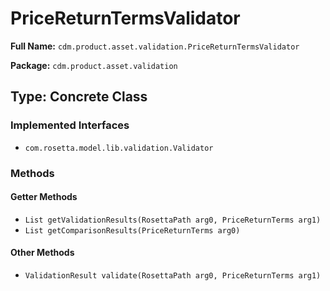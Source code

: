 # PriceReturnTermsValidator

**Full Name:** `cdm.product.asset.validation.PriceReturnTermsValidator`

**Package:** `cdm.product.asset.validation`

## Type: Concrete Class

### Implemented Interfaces

- `com.rosetta.model.lib.validation.Validator`

### Methods

#### Getter Methods

- `List getValidationResults(RosettaPath arg0, PriceReturnTerms arg1)`
- `List getComparisonResults(PriceReturnTerms arg0)`

#### Other Methods

- `ValidationResult validate(RosettaPath arg0, PriceReturnTerms arg1)`

